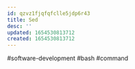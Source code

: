 ```yaml
---
id: qzvz1fjqfqfclle5jdp6r43
title: Sed
desc: ''
updated: 1654530813712
created: 1654530813712
---
```

#software-development #bash #command
